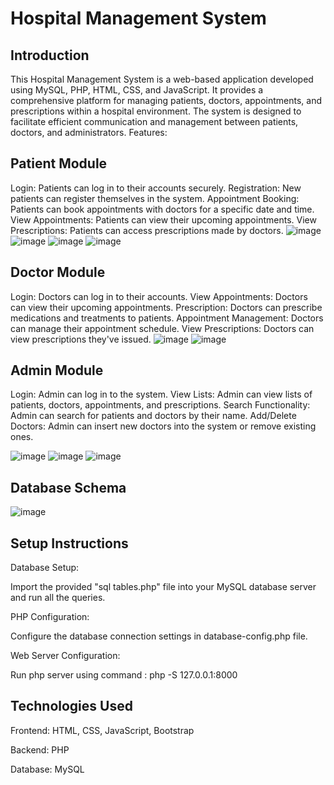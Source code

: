 # Hospital Management System

## Introduction

This Hospital Management System is a web-based application developed using MySQL, PHP, HTML, CSS, and JavaScript. It provides a comprehensive platform for managing patients, doctors, appointments, and prescriptions within a hospital environment. The system is designed to facilitate efficient communication and management between patients, doctors, and administrators.
Features:


## Patient Module

Login: Patients can log in to their accounts securely.
    Registration: New patients can register themselves in the system.
    Appointment Booking: Patients can book appointments with doctors for a specific date and time.
    View Appointments: Patients can view their upcoming appointments.
    View Prescriptions: Patients can access prescriptions made by doctors.
![image](https://github.com/yash2316/Hospital-Management-System/assets/141305637/0bc0924e-9066-4289-aec5-b501272d0cfe)
![image](https://github.com/yash2316/Hospital-Management-System/assets/141305637/403447c3-cb55-4515-b243-42228837b59e)
![image](https://github.com/yash2316/Hospital-Management-System/assets/141305637/faa9ed23-905a-46ac-8de9-78fa050173c0)
![image](https://github.com/yash2316/Hospital-Management-System/assets/141305637/f26d8c38-84b7-448f-b9aa-ffaf728a361d)



## Doctor Module

Login: Doctors can log in to their accounts.
    View Appointments: Doctors can view their upcoming appointments.
    Prescription: Doctors can prescribe medications and treatments to patients.
    Appointment Management: Doctors can manage their appointment schedule.
    View Prescriptions: Doctors can view prescriptions they've issued.
![image](https://github.com/yash2316/Hospital-Management-System/assets/141305637/4688e859-b5de-4ce7-9beb-a8601480a897)
![image](https://github.com/yash2316/Hospital-Management-System/assets/141305637/3ace0c52-f0bd-48d3-994d-df6a57b08434)

    

## Admin Module

Login: Admin can log in to the system.
    View Lists: Admin can view lists of patients, doctors, appointments, and prescriptions.
    Search Functionality: Admin can search for patients and doctors by their name.
    Add/Delete Doctors: Admin can insert new doctors into the system or remove existing ones.

![image](https://github.com/yash2316/Hospital-Management-System/assets/141305637/ad674bcb-c2b2-4c11-ad09-8df9df1c29a5)
![image](https://github.com/yash2316/Hospital-Management-System/assets/141305637/55efee4b-e718-4c96-ba86-e244d37dc7ca)
![image](https://github.com/yash2316/Hospital-Management-System/assets/141305637/cc8426f0-f344-4204-8ce1-70ce5a982004)

## Database Schema

![image](https://github.com/yash2316/Hospital-Management-System/assets/141305637/daea5801-cee7-4001-922f-8c097731aceb)


## Setup Instructions

Database Setup:

Import the provided "sql tables.php" file into your MySQL database server and run all the queries.

PHP Configuration:

Configure the database connection settings in database-config.php file.

Web Server Configuration:

Run php server using command : php -S 127.0.0.1:8000

## Technologies Used

Frontend: HTML, CSS, JavaScript, Bootstrap

Backend: PHP
    
Database: MySQL
